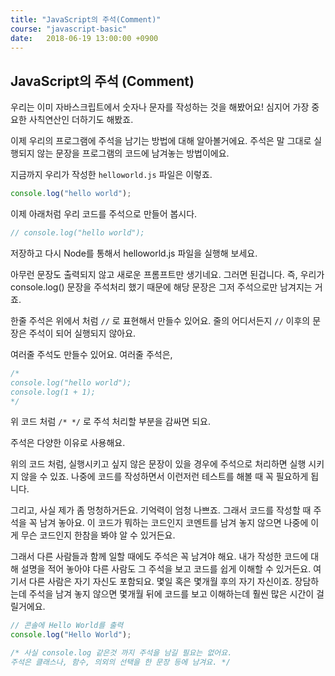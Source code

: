 ```yaml
---
title: "JavaScript의 주석(Comment)"
course: "javascript-basic"
date:   2018-06-19 13:00:00 +0900
---
```




## JavaScript의 주석 (Comment)

우리는 이미 자바스크립트에서 숫자나 문자를 작성하는 것을 해봤어요! 심지어 가장 중요한 사칙연산인 더하기도 해봤죠.

이제 우리의 프로그램에 주석을 남기는 방법에 대해 알아볼거에요. 주석은 말 그대로 실행되지 않는 문장을 프로그램의 코드에 남겨놓는 방법이에요.

지금까지 우리가 작성한 `helloworld.js` 파일은 이렇죠.

```js
console.log("hello world");
```



이제 아래처럼 우리 코드를 주석으로 만들어 봅시다.

```js
// console.log("hello world");
```

저장하고 다시 Node를 통해서 helloworld.js 파일을 실행해 보세요.

아무런 문장도 출력되지 않고 새로운 프롬프트만 생기네요. 그러면 된겁니다. 즉, 우리가 console.log() 문장을 주석처리 했기 때문에 해당 문장은 그저 주석으로만 남겨지는 거죠.

한줄 주석은 위에서 처럼 `//` 로 표현해서 만들수 있어요. 줄의 어디서든지 `//` 이후의 문장은 주석이 되어 실행되지 않아요.

여러줄 주석도 만들수 있어요. 여러줄 주석은,

```js
/* 
console.log("hello world");
console.log(1 + 1);
*/
```

위 코드 처럼 `/* */` 로 주석 처리할 부분을 감싸면 되요.



주석은 다양한 이유로 사용해요.

위의 코드 처럼, 실행시키고 싶지 않은 문장이 있을 경우에 주석으로 처리하면 실행 시키지 않을 수 있죠. 나중에 코드를 작성하면서 이런저런 테스트를 해볼 때 꼭 필요하게 됩니다.

그리고, 사실 제가 좀 멍청하거든요. 기억력이 엄청 나쁘죠. 그래서 코드를 작성할 때 주석을 꼭 남겨 놓아요. 이 코드가 뭐하는 코드인지 코멘트를 남겨 놓지 않으면 나중에 이게 무슨 코드인지 한참을 봐야 알 수 있거든요.

그래서 다른 사람들과 함께 일할 때에도 주석은 꼭 남겨야 해요. 내가 작성한 코드에 대해 설명을 적어 놓아야 다른 사람도 그 주석을 보고 코드를 쉽게 이해할 수 있거든요. 여기서 다른 사람은 자기 자신도 포함되요. 몇일 혹은 몇개월 후의 자기 자신이죠. 장담하는데 주석을 남겨 놓지 않으면 몇개월 뒤에 코드를 보고 이해하는데 훨씬 많은 시간이 걸릴거에요.

```js
// 콘솔에 Hello World를 출력
console.log("Hello World");

/* 사실 console.log 같은것 까지 주석을 남길 필요는 없어요.
주석은 클래스나, 함수, 의외의 선택을 한 문장 등에 남겨요. */
```



